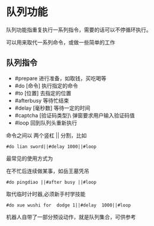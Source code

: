 # 队列功能

队列功能指重复执行一系列指令，需要的话可以不停循环执行。

可以用来取代一系列命令，或做一些简单的工作

## 队列指令

* #prepare 进行准备，如取钱，买吃喝等
* #do \[命令\] 执行指定的命令
* #to \[位置\] 去指定的位置
* #afterbusy 等待忙结束
* #delay \[毫秒数\] 等待一定的时间
* #captcha \[验证码类型]\ 弹窗要求用户输入验证码值
* #loop 回到队列头重新执行

命令之间以 两个竖杠 || 分割，比如
```
#do lian sword||#delay 1000||#loop
```

最常见的使用方式为

在不忙后连续做某事，如岳王墓凭吊

```
#do pingdiao ||#after busy ||#loop
```

取代临时计时器,必须新手村学技能

```
#do xue wushi for  dodge 1||#delay  1000||#loop
```

机器人自带了一部分预设动作，就是队列集合，可供参考